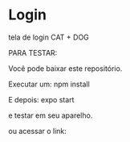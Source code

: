 # Login
tela de login CAT + DOG

PARA TESTAR:

Você pode baixar este repositório.

Executar um: npm install

E depois: expo start

e testar em seu aparelho.

ou acessar o link:
